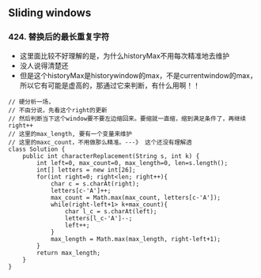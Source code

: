 ## Sliding windows
### 424. 替换后的最长重复字符
* 这里面比较不好理解的是，为什么historyMax不用每次精准地去维护
* 没人说得清楚还
* 但是这个historyMax是historywindow的max，不是currentwindow的max，所以它有可能是虚高的，那通过它来判断，有什么用啊！！
```aidl
// 硬分析一场，
// 不由分说，先看这个right的更新
// 然后判断当下这个window要不要左边缩回来。要缩就一直缩，缩到满足条件了，再继续right++
// 这里的max_length, 要有一个变量来维护
// 这里的maxc_count，不用做那么精准。---》 这个还没有理解透
class Solution {
    public int characterReplacement(String s, int k) {
        int left=0, max_count=0, max_length=0, len=s.length();
        int[] letters = new int[26];
        for(int right=0; right<len; right++){
            char c = s.charAt(right);
            letters[c-'A']++;
            max_count = Math.max(max_count, letters[c-'A']);
            while(right-left+1> k+max_count){
                char l_c = s.charAt(left);
                letters[l_c-'A']--;
                left++;
            }
            max_length = Math.max(max_length, right-left+1);
        }
        return max_length;
    }
}
```